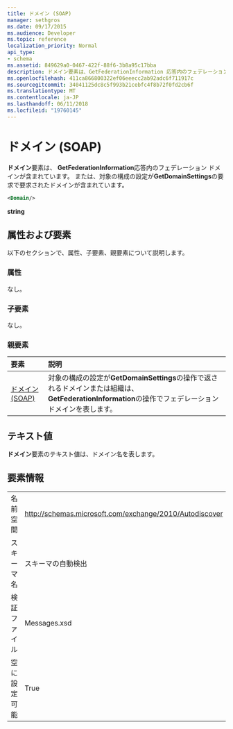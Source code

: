 ```yaml
---
title: ドメイン (SOAP)
manager: sethgros
ms.date: 09/17/2015
ms.audience: Developer
ms.topic: reference
localization_priority: Normal
api_type:
- schema
ms.assetid: 849629a0-0467-422f-88f6-3b8a95c17bba
description: ドメイン要素は、GetFederationInformation 応答内のフェデレーション ドメインが含まれています。 または、対象の構成の設定が GetDomainSettings の要求で要求されたドメインが含まれています。
ms.openlocfilehash: 411ca866800322ef06eeecc2ab92adc6f711917c
ms.sourcegitcommit: 34041125dc8c5f993b21cebfc4f8b72f0fd2cb6f
ms.translationtype: MT
ms.contentlocale: ja-JP
ms.lasthandoff: 06/11/2018
ms.locfileid: "19760145"
---
```

# <a name="domain-soap"></a>ドメイン (SOAP)

**ドメイン**要素は、 **GetFederationInformation**応答内のフェデレーション ドメインが含まれています。 または、対象の構成の設定が**GetDomainSettings**の要求で要求されたドメインが含まれています。 
  
```XML
<Domain/> 
```

 **string**
## <a name="attributes-and-elements"></a>属性および要素

以下のセクションで、属性、子要素、親要素について説明します。
  
### <a name="attributes"></a>属性

なし。
  
### <a name="child-elements"></a>子要素

なし。
  
### <a name="parent-elements"></a>親要素

|**要素**|**説明**|
|:-----|:-----|
|[ドメイン (SOAP)](domains-soap.md) <br/> |対象の構成の設定が**GetDomainSettings**の操作で返されるドメインまたは組織は、 **GetFederationInformation**の操作でフェデレーション ドメインを表します。  <br/> |
   
## <a name="text-value"></a>テキスト値

**ドメイン**要素のテキスト値は、ドメイン名を表します。 
  
## <a name="element-information"></a>要素情報

|||
|:-----|:-----|
|名前空間  <br/> |http://schemas.microsoft.com/exchange/2010/Autodiscover  <br/> |
|スキーマ名  <br/> |スキーマの自動検出  <br/> |
|検証ファイル  <br/> |Messages.xsd  <br/> |
|空に設定可能  <br/> |True  <br/> |
   

